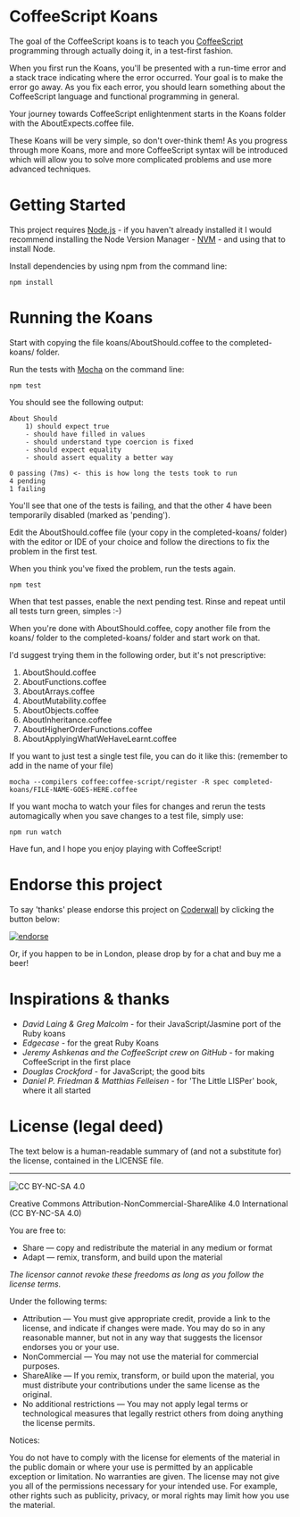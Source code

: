 # CoffeeScript Koans
The goal of the CoffeeScript koans is to teach you [CoffeeScript](http://coffeescript.org/) programming through actually doing it, in a test-first fashion. 

When you first run the Koans, you'll be presented with a run-time error and a stack trace indicating where the error occurred. Your goal is to make the error go away. As you fix each error, you should learn something about the CoffeeScript language and functional programming in general.

Your journey towards CoffeeScript enlightenment starts in the Koans folder with the AboutExpects.coffee file. 

These Koans will be very simple, so don't over-think them! As you progress through more Koans, more and more CoffeeScript syntax will be introduced which will allow you to solve more complicated problems and use more advanced techniques.

# Getting Started

This project requires [Node.js](http://nodejs.org/) - if you haven't already installed it I would recommend installing the Node Version Manager - [NVM](https://github.com/creationix/nvm) - and using that to install Node.
	
Install dependencies by using npm from the command line:
	
	npm install

# Running the Koans

Start with copying the file koans/AboutShould.coffee to the completed-koans/ folder. 

Run the tests with [Mocha](http://mochajs.org/) on the command line:

	npm test

You should see the following output: 

	About Should
	    1) should expect true
	    - should have filled in values
	    - should understand type coercion is fixed
	    - should expect equality
	    - should assert equality a better way

	0 passing (7ms) <- this is how long the tests took to run
	4 pending
	1 failing

You'll see that one of the tests is failing, and that the other 4 have been temporarily disabled (marked as 'pending').  

Edit the AboutShould.coffee file (your copy in the completed-koans/ folder) with the editor or IDE of your choice and follow the directions to fix the problem in the first test.

When you think you've fixed the problem, run the tests again.

	npm test

When that test passes, enable the next pending test. Rinse and repeat until all tests turn green, simples :-)

When you're done with AboutShould.coffee, copy another file from the koans/ folder to the completed-koans/ folder and start work on that.

I'd suggest trying them in the following order, but it's not prescriptive:

1. AboutShould.coffee
1. AboutFunctions.coffee
1. AboutArrays.coffee
1. AboutMutability.coffee
1. AboutObjects.coffee
1. AboutInheritance.coffee
1. AboutHigherOrderFunctions.coffee
1. AboutApplyingWhatWeHaveLearnt.coffee

If you want to just test a single test file, you can do it like this: (remember to add in the name of your file)

	mocha --compilers coffee:coffee-script/register -R spec completed-koans/FILE-NAME-GOES-HERE.coffee

If you want mocha to watch your files for changes and rerun the tests automagically when you save changes to a test file, simply use:

	npm run watch

Have fun, and I hope you enjoy playing with CoffeeScript!

# Endorse this project 
To say 'thanks' please endorse this project on [Coderwall](http://coderwall.com) by clicking the button below:

[![endorse](http://api.coderwall.com/sleepyfox/endorsecount.png)](http://coderwall.com/sleepyfox)

Or, if you happen to be in London, please drop by for a chat and buy me a beer!

# Inspirations & thanks

* _David Laing & Greg Malcolm_ - for their JavaScript/Jasmine port of the Ruby koans
* _Edgecase_ - for the great Ruby Koans
* _Jeremy Ashkenas and the CoffeeScript crew on GitHub_ - for making CoffeeScript in the first place
* _Douglas Crockford_ - for JavaScript; the good bits
* _Daniel P. Friedman & Matthias Felleisen_ - for 'The Little LISPer' book, where it all started

# License (legal deed)

The text below is a human-readable summary of (and not a substitute for) the license, contained in the LICENSE file.

* * * * *

![CC BY-NC-SA 4.0](http://i.creativecommons.org/l/by-nc-sa/3.0/88x31.png)

Creative Commons Attribution-NonCommercial-ShareAlike 4.0 International (CC BY-NC-SA 4.0)

You are free to:

* Share — copy and redistribute the material in any medium or format
* Adapt — remix, transform, and build upon the material

_The licensor cannot revoke these freedoms as long as you follow the license terms._

Under the following terms:

* Attribution — You must give appropriate credit, provide a link to the license, and indicate if changes were made. You may do so in any reasonable manner, but not in any way that suggests the licensor endorses you or your use.
* NonCommercial — You may not use the material for commercial purposes.
* ShareAlike — If you remix, transform, or build upon the material, you must distribute your contributions under the same license as the original.
* No additional restrictions — You may not apply legal terms or technological measures that legally restrict others from doing anything the license permits.

Notices:

You do not have to comply with the license for elements of the material in the public domain or where your use is permitted by an applicable exception or limitation.
No warranties are given. The license may not give you all of the permissions necessary for your intended use. For example, other rights such as publicity, privacy, or moral rights may limit how you use the material.
